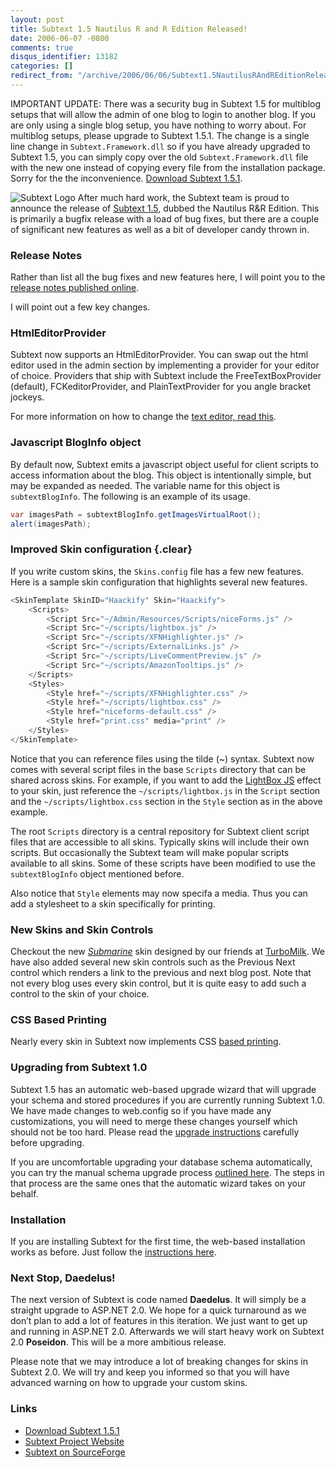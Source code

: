 ```yaml
---
layout: post
title: Subtext 1.5 Nautilus R and R Edition Released!
date: 2006-06-07 -0800
comments: true
disqus_identifier: 13182
categories: []
redirect_from: "/archive/2006/06/06/Subtext1.5NautilusRAndREditionReleased.aspx/"
---
```


IMPORTANT UPDATE: There was a security bug in Subtext 1.5 for multiblog
setups that will allow the admin of one blog to login to another blog.
If you are only using a single blog setup, you have nothing to worry
about. For multiblog setups, please upgrade to Subtext 1.5.1. The change
is a single line change in `Subtext.Framework.dll` so if you have
already upgraded to Subtext 1.5, you can simply copy over the old
`Subtext.Framework.dll` file with the new one instead of copying every
file from the installation package. Sorry for the the inconvenience.
[Download Subtext
1.5.1](http://sourceforge.net/project/showfiles.php?group_id=137896 "Subtext Downloads").

![Subtext Logo](https://haacked.com/images/SubtextLogo.png) After much
hard work, the Subtext team is proud to announce the release of [Subtext
1.5](http://sourceforge.net/project/showfiles.php?group_id=137896 "Download it"),
dubbed the Nautilus R&R Edition. This is primarily a bugfix release with
a load of bug fixes, but there are a couple of significant new features
as well as a bit of developer candy thrown in.

### Release Notes

Rather than list all the bug fixes and new features here, I will point
you to the [release notes published
online](http://subtextproject.com/Home/Roadmap/ReleaseNotes/tabid/146/Default.aspx "Subtext Release Notes").

I will point out a few key changes.

### HtmlEditorProvider

Subtext now supports an HtmlEditorProvider. You can swap out the html
editor used in the admin section by implementing a provider for your
editor of choice. Providers that ship with Subtext include the
FreeTextBoxProvider (default), FCKeditorProvider, and PlainTextProvider
for you angle bracket jockeys.

For more information on how to change the [text editor, read
this](http://subtextproject.com/Home/Docs/Developer/RichTextEditorConfiguration/tabid/144/Default.aspx "How to change the text editor").

### Javascript BlogInfo object

By default now, Subtext emits a javascript object useful for client
scripts to access information about the blog. This object is
intentionally simple, but may be expanded as needed. The variable name
for this object is `subtextBlogInfo`. The following is an example of its
usage.

```csharp
var imagesPath = subtextBlogInfo.getImagesVirtualRoot();
alert(imagesPath);
```

### Improved Skin configuration {.clear}

If you write custom skins, the `Skins.config` file has a few new
features. Here is a sample skin configuration that highlights several
new features.

```csharp
<SkinTemplate SkinID="Haackify" Skin="Haackify">
    <Scripts>
        <Script Src="~/Admin/Resources/Scripts/niceForms.js" />
        <Script Src="~/scripts/lightbox.js" />
        <Script Src="~/scripts/XFNHighlighter.js" />
        <Script Src="~/scripts/ExternalLinks.js" />
        <Script Src="~/scripts/LiveCommentPreview.js" />
        <Script Src="~/scripts/AmazonTooltips.js" />
    </Scripts>
    <Styles>
        <Style href="~/scripts/XFNHighlighter.css" />
        <Style href="~/scripts/lightbox.css" />
        <Style href="niceforms-default.css" />
        <Style href="print.css" media="print" />
    </Styles>
</SkinTemplate>
```

Notice that you can reference files using the tilde (\~) syntax. Subtext
now comes with several script files in the base `Scripts` directory that
can be shared across skins. For example, if you want to add the
[LightBox JS](http://huddletogether.com/projects/lightbox/ "LightboxJS")
effect to your skin, just reference the `~/scripts/lightbox.js` in the
`Script` section and the `~/scripts/lightbox.css` section in the `Style`
section as in the above example.

The root `Scripts` directory is a central repository for Subtext client
script files that are accessible to all skins. Typically skins will
include their own scripts. But occasionally the Subtext team will make
popular scripts available to all skins. Some of these scripts have been
modified to use the `subtextBlogInfo` object mentioned before.

Also notice that `Style` elements may now specifa a media. Thus you can
add a stylesheet to a skin specifically for printing.

### New Skins and Skin Controls

Checkout the new
*[Submarine](https://haacked.com/archive/2006/06/07/SubmarineSkin.aspx "Submarine")*
skin designed by our friends at
[TurboMilk](http://turbomilk.com/ "TurboMilk"). We have also added
several new skin controls such as the Previous Next control which
renders a link to the previous and next blog post. Note that not every
blog uses every skin control, but it is quite easy to add such a control
to the skin of your choice.

### CSS Based Printing

Nearly every skin in Subtext now implements CSS [based
printing](https://haacked.com/archive/2006/03/09/ImplementingCSSBasedPrinting.aspx "CSS Based Printing").

### Upgrading from Subtext 1.0

Subtext 1.5 has an automatic web-based upgrade wizard that will upgrade
your schema and stored procedures if you are currently running Subtext
1.0. We have made changes to web.config so if you have made any
customizations, you will need to merge these changes yourself which
should not be too hard. Please read the [upgrade
instructions](http://subtextproject.com/Home/Docs/Upgrading/tabid/147/Default.aspx "Upgrading Subtext to 1.5 from 1.0")
carefully before upgrading.

If you are uncomfortable upgrading your database schema automatically,
you can try the manual schema upgrade process [outlined
here](http://subtextproject.com/Home/Docs/Upgrading/ManualUpgradeProcess/tabid/148/Default.aspx "Manual Upgrade Process").
The steps in that process are the same ones that the automatic wizard
takes on your behalf.

### Installation

If you are installing Subtext for the first time, the web-based
installation works as before. Just follow the [instructions
here](http://subtextproject.com/Home/Docs/Installation/tabid/111/Default.aspx "Installing Subtext").

### Next Stop, Daedelus!

The next version of Subtext is code named **Daedelus**. It will simply
be a straight upgrade to ASP.NET 2.0. We hope for a quick turnaround as
we don’t plan to add a lot of features in this iteration. We just want
to get up and running in ASP.NET 2.0. Afterwards we will start heavy
work on Subtext 2.0 **Poseidon**. This will be a more ambitious release.

Please note that we may introduce a lot of breaking changes for skins in
Subtext 2.0. We will try and keep you informed so that you will have
advanced warning on how to upgrade your custom skins.

### Links

-   [Download Subtext
    1.5.1](http://sourceforge.net/project/showfiles.php?group_id=137896 "Subtext Downloads")
-   [Subtext Project
    Website](http://subtextproject.com/ "Subtext Project Website")
-   [Subtext on
    SourceForge](http://sourceforge.net/projects/subtext "Subtext SourceForge Site")


